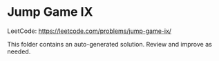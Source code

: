 # Jump Game IX

LeetCode: https://leetcode.com/problems/jump-game-ix/

This folder contains an auto-generated solution. Review and improve as needed.
